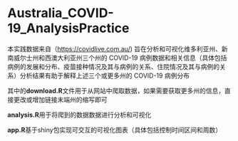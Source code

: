# Australia_COVID-19_AnalysisPractice
本实践数据来自（https://covidlive.com.au/) 旨在分析和可视化维多利亚州、新南威尔士州和西澳大利亚州三个州的 COVID-19 病例数据和相关信息（具体包括病例的发展和分布、疫苗接种情况及其与病例的关系、住院情况及其与病例的关系）分析结果有助于解释上述三个或更多州的 COVID-19 病例分布

其中的**download.R**文件用于从网站中爬取数据，如果需要获取更多州的信息，直接更改或增加链接末端州的缩写即可

**analysis.R**用于将爬到的数据数据进行分析和可视化

**app.R**基于shiny包实现可交互的可视化图表（具体包括控制时间区间和周数）

